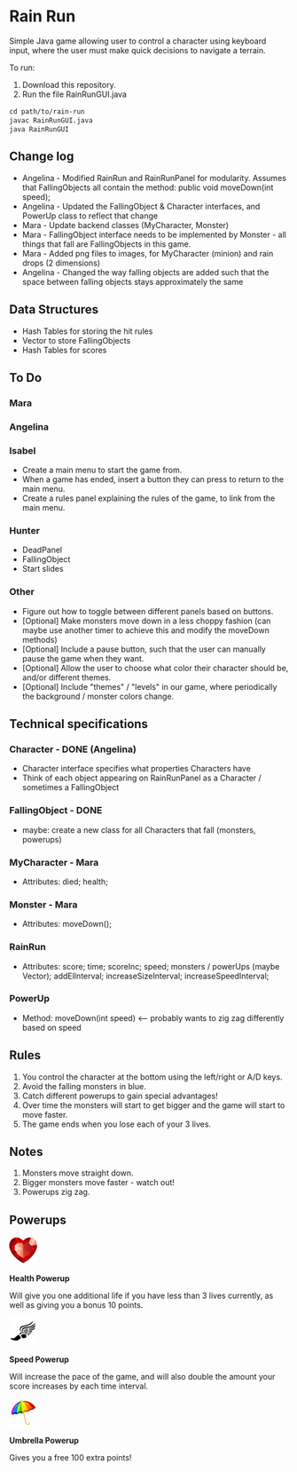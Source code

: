 # Rain Run

Simple Java game allowing user to control a character using keyboard input, where the user must make quick decisions to navigate a terrain.

To run:
1. Download this repository.
2. Run the file RainRunGUI.java

```
cd path/to/rain-run
javac RainRunGUI.java
java RainRunGUI
```

## Change log

* Angelina - Modified RainRun and RainRunPanel for modularity. Assumes that FallingObjects all contain the method: public void moveDown(int speed);
* Angelina - Updated the FallingObject & Character interfaces, and PowerUp class to reflect that change
* Mara - Update backend classes (MyCharacter, Monster)
* Mara - FallingObject interface needs to be implemented by Monster - all things that fall are FallingObjects in this game.
* Mara - Added png files to images, for MyCharacter (minion) and rain drops (2 dimensions)
* Angelina - Changed the way falling objects are added such that the space between falling objects stays approximately the same

## Data Structures

* Hash Tables for storing the hit rules
* Vector to store FallingObjects 
* Hash Tables for scores 


## To Do

### Mara

### Angelina

### Isabel

* Create a main menu to start the game from.
* When a game has ended, insert a button they can press to return to the main menu.
* Create a rules panel explaining the rules of the game, to link from the main menu.

### Hunter

* DeadPanel 
* FallingObject
* Start slides 

### Other 

* Figure out how to toggle between different panels based on buttons.
* [Optional] Make monsters move down in a less choppy fashion (can maybe use another timer to achieve this and modify the moveDown methods)
* [Optional] Include a pause button, such that the user can manually pause the game when they want.
* [Optional] Allow the user to choose what color their character should be, and/or different themes.
* [Optional] Include "themes" / "levels" in our game, where periodically the background / monster colors change.


## Technical specifications

### Character - DONE (Angelina)
* Character interface specifies what properties Characters have
* Think of each object appearing on RainRunPanel as a Character / sometimes a FallingObject

### FallingObject - DONE
* maybe: create a new class for all Characters that fall (monsters, powerups)

### MyCharacter - Mara
* Attributes: died; health;

### Monster - Mara
* Attributes: moveDown();

### RainRun
* Attributes: score; time; scoreInc; speed; monsters / powerUps (maybe Vector<FallingObject>); addElInterval; increaseSizeInterval; increaseSpeedInterval;

### PowerUp
* Method: moveDown(int speed) <-- probably wants to zig zag differently based on speed


## Rules

1. You control the character at the bottom using the left/right or A/D keys.
2. Avoid the falling monsters in blue.
3. Catch different powerups to gain special advantages! 
4. Over time the monsters will start to get bigger and the game will start to move faster.
5. The game ends when you lose each of your 3 lives.

## Notes

1. Monsters move straight down.
2. Bigger monsters move faster - watch out!
3. Powerups zig zag.

## Powerups

![alt text][health]

**Health Powerup**

Will give you one additional life if you have less than 3 lives currently, as well as giving you a bonus 10 points.

![alt text][speed]

**Speed Powerup**

Will increase the pace of the game, and will also double the amount your score increases by each time interval.

![alt text][umbrella]

**Umbrella Powerup**

Gives you a free 100 extra points!

[health]: images/heart2.png "Health Powerup"
[speed]: images/speed2.png "Speed Powerup"
[umbrella]: images/umbrella2.png "Umbrella Powerup"
